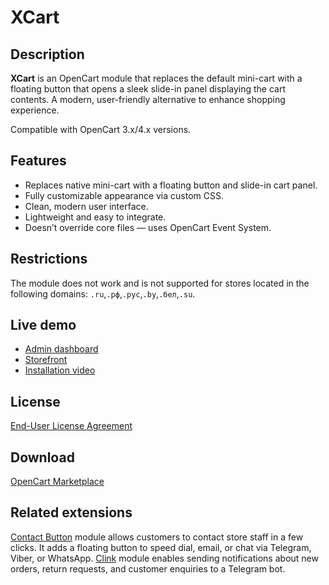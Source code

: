 # XCart

## Description
**XCart** is an OpenCart module that replaces the default mini-cart with a floating button that opens a sleek slide-in panel displaying the cart contents. A modern, user-friendly alternative to enhance shopping experience.

Compatible with OpenCart 3.x/4.x versions.

## Features
* Replaces native mini-cart with a floating button and slide-in cart panel.
* Fully customizable appearance via custom CSS.
* Clean, modern user interface.
* Lightweight and easy to integrate.
* Doesn’t override core files — uses OpenCart Event System.

## Restrictions
The module does not work and is not supported for stores located in the following domains: `.ru`,`.рф`,`.рус`,`.by`,`.бел`,`.su`.

## Live demo
* [Admin dashboard](https://demo.ocmod.space/a/admin/index.php?route=extension/module/xcart)
* [Storefront](https://demo.ocmod.space/a/)
* [Installation video](https://www.youtube.com/watch?v=Aa0uvgFM4G0)

## License
[End-User License Agreement](../EULA.txt)

## Download
[OpenCart Marketplace](https://www.opencart.com/index.php?route=marketplace/extension/info&extension_id=47251)

## Related extensions
[Contact Button](https://www.opencart.com/index.php?route=marketplace/extension/info&extension_id=43102) module allows customers to contact store staff in a few clicks. It adds a floating button to speed dial, email, or chat via Telegram, Viber, or WhatsApp.
[Clink](https://www.opencart.com/index.php?route=marketplace/extension/info&extension_id=46469) module enables sending notifications about new orders, return requests, and customer enquiries to a Telegram bot.
